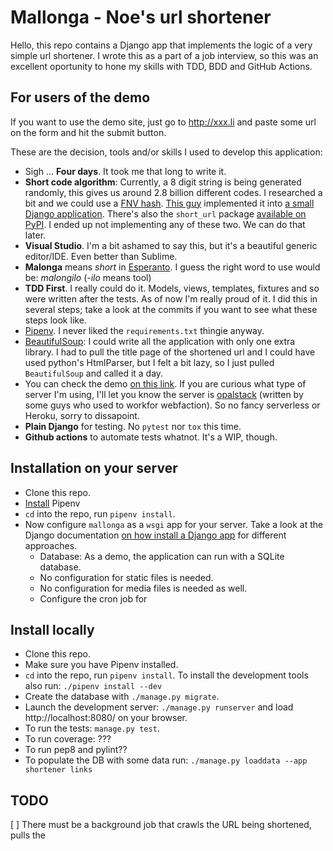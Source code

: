 # Mallonga - Noe's url shortener

Hello, this repo contains a Django app that implements the logic of a very
simple url shortener. I wrote this as a part of a job interview, so this was an
excellent oportunity to hone my skills with TDD, BDD and GitHub Actions.

## For users of the demo

If you want to use the demo site, just go to http://xxx.li and paste some url on
the form and hit the submit button.

These are the decision, tools and/or skills I used to develop this application:

* Sigh ... **Four days**. It took me that long to write it.
* **Short code algorithm**: Currently, a 8 digit string is being generated
  randomly, this gives us around 2.8 billion different codes. I researched a bit
  and we could use a [FNV
  hash](https://en.wikipedia.org/wiki/Fowler_Noll_Vo_hash). [This
  guy](https://anandjoshi.me/articles/2016-10/URL-Shortening) implemented it
  into [a small Django
  application](https://github.com/anandjoshi91/url-shortener/blob/master/shorturl/smallify/models.py).
  There's also the `short_url` package [available on
  PyPI](https://pypi.org/project/short_url/). I ended up not implementing any of
  these two. We can do that later.
* **Visual Studio**. I'm a bit ashamed to say this, but it's a beautiful generic
  editor/IDE. Even better than Sublime.
* **Malonga** means *short* in
  [Esperanto](https://en.wikipedia.org/wiki/Esperanto). I guess the right word
  to use would be: *malongilo* (*-ilo* means tool)
* **TDD First**. I really could do it. Models, views, templates, fixtures and so
  were written after the tests. As of now I'm really proud of it. I did this in
  several steps; take a look at the commits if you want to see what these steps
  look like.
* [Pipenv](https://pipenv.readthedocs.io/en/latest/). I never liked the
  `requirements.txt` thingie anyway.
* [BeautifulSoup](https://www.crummy.com/software/BeautifulSoup/): I could write
  all the application with only one extra library. I had to pull the title page
  of the shortened url and I could have used python's HtmlParser, but I felt a
  bit lazy, so I just pulled `BeautifulSoup` and called it a day.
* You can check the demo [on this link](...). If you are curious what type of
  server I'm using, I'll let you know the server is
  [opalstack](https://www.opalstack.com/) (written by some guys who used to
  workfor webfaction). So no fancy serverless or Heroku, sorry to dissapoint.
* **Plain Django** for testing. No `pytest` nor `tox` this time.
* **Github actions** to automate tests whatnot. It's a WIP, though.

## Installation on your server

* Clone this repo.
* [Install](https://pipenv.pypa.io/en/latest/install/#installing-pipenv) Pipenv
* `cd` into the repo, run `pipenv install`.
* Now configure `mallonga` as a `wsgi` app for your server. Take a look at the
  Django documentation [on how install a Django
  app](https://docs.djangoproject.com/en/3.0/intro/install/) for different
  approaches.
  * Database: As a demo, the application can run with a SQLite database.
  * No configuration for static files is needed.
  * No configuration for media files is needed as well.
  * Configure the cron job for 


## Install locally

* Clone this repo.
* Make sure you have Pipenv installed.
* `cd` into the repo, run `pipenv install`. To install the development tools also run: `./pipenv install --dev`
* Create the database with `./manage.py migrate`.
* Launch the development server: `./manage.py runserver` and load http://localhost:8080/ on your browser.
* To run the tests: `manage.py test`.
* To run coverage: ???
* To run pep8 and pylint??
* To populate the DB with some data run: `./manage.py loaddata --app shortener links`

## TODO

[ ] There must be a background job that crawls the URL being shortened, pulls the <title> from the website and stores
it.

